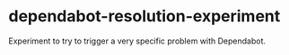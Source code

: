 # dependabot-resolution-experiment

Experiment to try to trigger a very specific problem with Dependabot.
